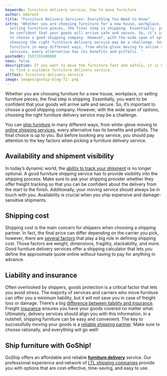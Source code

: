 ```yaml
---
keywords: furniture delivery service, how to move furniture
author: mderesh
title: "Furniture Delivery Services: Everything You Need to Know"
intro: "Whether you are choosing furniture for a new house, workplace, or
  selling furniture pieces, the final step is shipping. Essentially, you want to
  be confident that your goods will arrive safe and secure. So, it’s important
  to choose a good shipping company. However, with the wide span of options,
  choosing the right furniture delivery service may be a challenge. You can ship
  furniture in many different ways, from white-glove moving to online shipping
  services, every alternative has its benefits and pitfalls. "
postedAt: 1557291600000
news: false
description: If you want to move the furniture fast and safely, it is necessary
  to find a suitable furniture delivery service.
altText: furniture delivery service
image: images/goship-blog-72-.png
---
```

Whether you are choosing furniture for a new house, workplace, or selling furniture pieces, the final step is shipping. Essentially, you want to be confident that your goods will arrive safe and secure. So, it’s important to choose a good shipping company. However, with the wide span of options, choosing the right furniture delivery service may be a challenge. 

You can [ship furniture](https://www.goship.com/blog/shipping-furniture/) in many different ways, from white-glove moving to [online shipping services](https://www.goship.com/blog/benefits-of-using-an-online-shipping-service/), every alternative has its benefits and pitfalls. The final choice is up to you. But before booking any service, you should pay attention to the key factors when picking a furniture delivery service.

## **Availability and shipment visibility**

In today’s dynamic world, the [ability to track your shipment](https://www.goship.com/blog/3-benefits-of-shipment-tracking/) is no longer optional. A good furniture shipping service has to provide visibility into the shipping process. Make sure to ask your shipping provider whether they offer freight tracking so that you can be confident about the delivery from the start to the finish. Additionally, your moving service should always be in touch with you. Availability is crucial when you ship expensive and damage-sensitive shipments.

## **Shipping cost**

Shipping cost is the main concern for shippers when choosing a shipping partner. In fact, the final price can differ depending on the carrier you pick, however, there are [several factors](https://www.goship.com/blog/factors-determine-ltl-shipping-rates/) that play a big role in defining shipping cost. Those factors are weight, dimensions, fragility, stackability, and more. Good furniture delivery services offer a shipping calculator that lets you define the approximate quote online without having to pay for anything in advance.

## **Liability and insurance**

Often overlooked by shippers, goods protection is a critical factor that lets you avoid stress. The majority of services and carriers who move furniture can offer you a minimum liability, but it will not save you in case of freight loss or damage. There’s a big [difference between liability and insurance](https://www.goship.com/blog/what-is-freight-insurance/). Freight [insurance](https://www.goship.com/shipping-services/freight-insurance/) ensures you have your goods covered no matter what. Ultimately, delivery services should align you with this information. In a nutshell, shipping furniture can be easy and convenient. The key to successfully moving your goods is a [reliable shipping partner](https://www.goship.com/blog/searching-for-the-perfect-ltl-provider/). Make sure to choose rationally, and everything will go well!

## **Ship furniture with GoShip!**

GoShip offers an affordable and reliable **[furniture delivery](https://www.goship.com/furniture)** service. Our professional experience and network of [LTL shipping companies](https://www.goship.com/shipping-services/ltl-freight-shipping/) provide you with options that are cost-effective, time-saving, and easy to use.